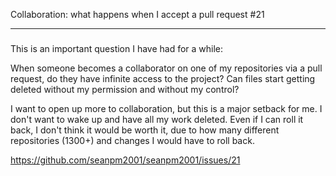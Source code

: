 Collaboration: what happens when I accept a pull request #21

***

###

This is an important question I have had for a while:

When someone becomes a collaborator on one of my repositories via a pull request, do they have infinite access to the project? Can files start getting deleted without my permission and without my control?

I want to open up more to collaboration, but this is a major setback for me. I don't want to wake up and have all my work deleted. Even if I can roll it back, I don't think it would be worth it, due to how many different repositories (1300+) and changes I would have to roll back.

https://github.com/seanpm2001/seanpm2001/issues/21


